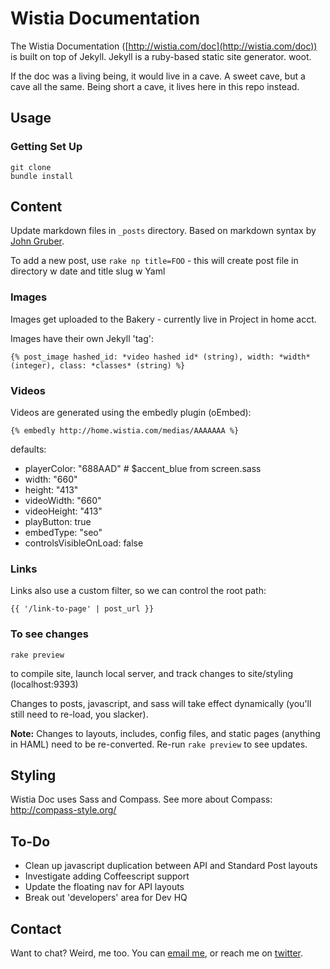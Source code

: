 Wistia Documentation
====================

The Wistia Documentation ([http://wistia.com/doc](http://wistia.com/doc)) is built on top of Jekyll.
Jekyll is a ruby-based static site generator. woot.

If the doc was a living being, it would live in a cave. A sweet cave, but a cave all the same.
Being short a cave, it lives here in this repo instead.

Usage
-----

### Getting Set Up

    git clone
    bundle install

Content
-------

Update markdown files in `_posts` directory. 
Based on markdown syntax by [John Gruber](http://daringfireball.net/projects/markdown/).

To add a new post, use `rake np title=FOO` - this will create post file in directory w date and title slug w Yaml

### Images
Images get uploaded to the Bakery - currently live in Project in home acct.

Images have their own Jekyll 'tag':

    {% post_image hashed_id: *video hashed id* (string), width: *width* (integer), class: *classes* (string) %}

### Videos

Videos are generated using the embedly plugin (oEmbed):

    {% embedly http://home.wistia.com/medias/AAAAAAA %}

defaults: 

* playerColor: "688AAD" # $accent_blue from screen.sass
* width: "660"
* height: "413"
* videoWidth: "660"
* videoHeight: "413"
* playButton: true
* embedType: "seo"
* controlsVisibleOnLoad: false

### Links

Links also use a custom filter, so we can control the root path:

    {{ '/link-to-page' | post_url }}

### To see changes

    rake preview

to compile site, launch local server, and track changes to site/styling (localhost:9393)

Changes to posts, javascript, and sass will take effect dynamically (you'll still need to re-load, you slacker).

**Note:** Changes to layouts, includes, config files, and static pages (anything in HAML) need to be re-converted. Re-run `rake preview` to see updates.

Styling
-------

Wistia Doc uses Sass and Compass. See more about Compass: http://compass-style.org/

To-Do
-----

* Clean up javascript duplication between API and Standard Post layouts
* Investigate adding Coffeescript support
* Update the floating nav for API layouts
* Break out 'developers' area for Dev HQ

Contact
-------

Want to chat? Weird, me too. You can [email me](mailto:jeff@wistia.com), or reach me on [twitter](http://twitter.com/jeffvincent).
